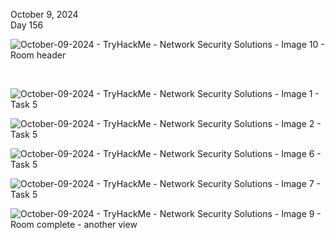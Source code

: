 October 9, 2024<br>
Day 156<br>


![October-09-2024 - TryHackMe - Network Security Solutions - Image 10 - Room header](https://github.com/user-attachments/assets/07f38f14-29cd-4b1e-ae61-a07353a8b8f6)

<br>

![October-09-2024 - TryHackMe - Network Security Solutions - Image 1 - Task 5](https://github.com/user-attachments/assets/1c9ce168-3fe3-4936-a5a4-e694010e06eb)


![October-09-2024 - TryHackMe - Network Security Solutions - Image 2 - Task 5](https://github.com/user-attachments/assets/c5ca7bf4-19ef-414b-9d80-cade199cc9f0)




![October-09-2024 - TryHackMe - Network Security Solutions - Image 6 - Task 5](https://github.com/user-attachments/assets/e6abdc63-da3b-45db-9734-d408bd31582f)


![October-09-2024 - TryHackMe - Network Security Solutions - Image 7 - Task 5](https://github.com/user-attachments/assets/12a4c57f-41a6-4036-a4e9-c39404459675)



![October-09-2024 - TryHackMe - Network Security Solutions - Image 9 - Room complete - another view](https://github.com/user-attachments/assets/34f90e9b-1928-4f92-baad-d5d783a2cf31)


